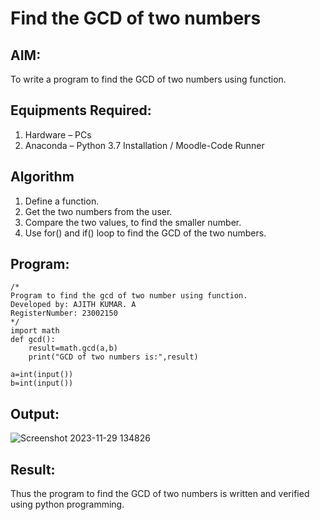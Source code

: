 # Find the GCD of two numbers

## AIM:
To write a program to find the GCD of two numbers using function.

## Equipments Required:
1. Hardware – PCs
2. Anaconda – Python 3.7 Installation / Moodle-Code Runner

## Algorithm
1. Define a function.
2. Get the two numbers from the user.
3. Compare the two values, to find the smaller number.
4. Use for() and if() loop to find the GCD of the two numbers.

## Program:
```
/*
Program to find the gcd of two number using function.
Developed by: AJITH KUMAR. A
RegisterNumber: 23002150 
*/
import math
def gcd():
    result=math.gcd(a,b)
    print("GCD of two numbers is:",result)
    
a=int(input())
b=int(input())
```

## Output:
![Screenshot 2023-11-29 134826](https://github.com/Ajith1413/GCD-of-two-numbers/assets/139842524/974581c1-6021-49ec-92d2-3e141b497dae)



## Result:
Thus the program to find the GCD of two numbers is written and verified using python programming.
